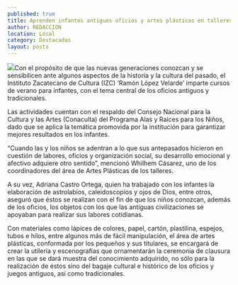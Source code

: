 ```yaml
---
published: true
title: Aprenden infantes antiguos oficios y artes plásticas en talleres de verano del IZC
author: REDACCION
location: Local
category: Destacadas
layout: posts
---
```


![](http://i.imgur.com/EM8FF8Bm.jpg)Con el propósito de que las nuevas generaciones conozcan y se sensibilicen ante algunos aspectos de la historia y la cultura del pasado, el Instituto Zacatecano de Cultura (IZC) ‘Ramón López Velarde’ imparte cursos de verano para infantes, con el tema central de los oficios antiguos y tradicionales.

Las actividades cuentan con el respaldo del Consejo Nacional para la Cultura y las Artes (Conaculta) del Programa Alas y Raíces para los Niños, dado que se aplica la temática promovida por la institución para garantizar mejores resultados en los infantes.

“Cuando las y los niños se adentran a lo que sus antepasados hicieron en cuestión de labores, oficios y organización social, su desarrollo emocional y afectivo adquiere otro sentido”, mencionó Whilhem Cásarez, uno de los coordinadores del área de Artes Plásticas de los talleres.

A su vez, Adriana Castro Ortega, quien ha trabajado con los infantes la elaboración de astrolabios, caleidoscopios y ojos de Dios, entre otros, aseguró que éstos se realizan con el fin de que los niños conozcan, además de los oficios, los objetos con los que las antiguas civilizaciones se apoyaban para realizar sus labores cotidianas.

Con materiales como lápices de colores, papel, cartón, plastilina, espejos, tubos e hilos, entre algunos más de fácil manipulación, el área de artes plásticas, conformada por los pequeños y sus titulares, se encargará de crear la utilería y escenografías que ornamentarán la ceremonia de clausura en las que se dará muestra del conocimiento adquirido, no sólo para la realización de éstos sino del bagaje cultural e histórico de los oficios y juegos antiguos, así como tradicionales.
